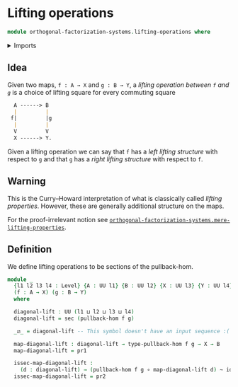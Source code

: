 # Lifting operations

```agda
module orthogonal-factorization-systems.lifting-operations where
```

<details><summary>Imports</summary>

```agda
open import orthogonal-factorization-systems.pullback-hom
open import foundation.dependent-pair-types
open import foundation.functions
open import foundation.homotopies
open import foundation.sections
open import foundation.universe-levels
```

</details>

## Idea

Given two maps, `f : A → X` and `g : B → Y`, a _lifting operation between `f` and `g`_
is a choice of lifting square for every commuting square

```md
  A ------> B
  |         |
 f|         |g
  |         |
  V         V
  X ------> Y.
```

Given a lifting operation we can say that `f` has a _left lifting structure_
with respect to `g` and that `g` has a _right lifting structure_ with respect
to `f`.

## Warning

This is the Curry–Howard interpretation of what is classically called
_lifting properties_. However, these are generally additional structure
on the maps.

For the proof-irrelevant notion see
[`orthogonal-factorization-systems.mere-lifting-properties`](orthogonal-factorization-systems.mere-lifting-properties.md).

## Definition

We define lifting operations to be sections of the pullback-hom.

```agda
module _
  {l1 l2 l3 l4 : Level} {A : UU l1} {B : UU l2} {X : UU l3} {Y : UU l4}
  (f : A → X) (g : B → Y)
  where

  diagonal-lift : UU (l1 ⊔ l2 ⊔ l3 ⊔ l4)
  diagonal-lift = sec (pullback-hom f g)

  _⧄_ = diagonal-lift -- This symbol doesn't have an input sequence :(

  map-diagonal-lift : diagonal-lift → type-pullback-hom f g → X → B
  map-diagonal-lift = pr1

  issec-map-diagonal-lift :
    (d : diagonal-lift) → (pullback-hom f g ∘ map-diagonal-lift d) ~ id
  issec-map-diagonal-lift = pr2
```
